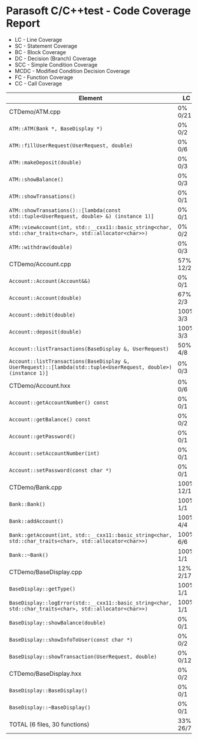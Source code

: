 # Parasoft C/C++test - Code Coverage Report

* LC - Line Coverage
* SC - Statement Coverage
* BC - Block Coverage
* DC - Decision (Branch) Coverage
* SCC - Simple Condition Coverage
* MCDC - Modified Condition Decision Coverage
* FC - Function Coverage
* CC - Call Coverage

| Element | LC | SC | BC | DC | SCC | MCDC | FC | CC | 
| --- | --- | --- | --- | --- | --- | --- | --- | --- | 
| CTDemo/ATM.cpp | 0% 0/21 | 0% 0/24 | 0% 0/14 | 0% 0/9 | 0% 0/4 | 0% 0/2 | 0% 0/8 | 0% 0/19 | 
| `ATM::ATM(Bank *, BaseDisplay *)` | 0% 0/2 | 0% 0/2 | 0% 0/1 | N/A | N/A | N/A | 0% 0/1 | N/A | 
| `ATM::fillUserRequest(UserRequest, double)` | 0% 0/6 | 0% 0/9 | 0% 0/6 | 0% 0/7 | 0% 0/2 | 0% 0/1 | 0% 0/1 | 0% 0/4 | 
| `ATM::makeDeposit(double)` | 0% 0/3 | 0% 0/3 | 0% 0/1 | N/A | N/A | N/A | 0% 0/1 | 0% 0/3 | 
| `ATM::showBalance()` | 0% 0/3 | 0% 0/3 | 0% 0/1 | N/A | N/A | N/A | 0% 0/1 | 0% 0/3 | 
| `ATM::showTransations()` | 0% 0/1 | 0% 0/1 | 0% 0/1 | N/A | N/A | N/A | 0% 0/1 | 0% 0/1 | 
| `ATM::showTransations()::[lambda(const std::tuple<UserRequest, double> &) (instance 1)]` | 0% 0/1 | 0% 0/1 | 0% 0/1 | N/A | N/A | N/A | 0% 0/1 | 0% 0/3 | 
| `ATM::viewAccount(int, std::__cxx11::basic_string<char, std::char_traits<char>, std::allocator<char>>)` | 0% 0/2 | 0% 0/2 | 0% 0/2 | 0% 0/2 | 0% 0/2 | 0% 0/1 | 0% 0/1 | 0% 0/2 | 
| `ATM::withdraw(double)` | 0% 0/3 | 0% 0/3 | 0% 0/1 | N/A | N/A | N/A | 0% 0/1 | 0% 0/3 | 
| CTDemo/Account.cpp | 57% 12/21 | 57% 12/21 | 46% 6/13 | 25% 2/8 | 33% 2/6 | 0% 0/3 | 67% 4/6 | 41% 7/17 | 
| `Account::Account(Account&&)` | 0% 0/1 | 0% 0/1 | 0% 0/1 | N/A | N/A | N/A | 0% 0/1 | N/A | 
| `Account::Account(double)` | 67% 2/3 | 67% 2/3 | 67% 2/3 | 50% 1/2 | 50% 1/2 | 0% 0/1 | 100% 1/1 | 50% 1/2 | 
| `Account::debit(double)` | 100% 3/3 | 100% 3/3 | 100% 1/1 | N/A | N/A | N/A | 100% 1/1 | 100% 2/2 | 
| `Account::deposit(double)` | 100% 3/3 | 100% 3/3 | 100% 1/1 | N/A | N/A | N/A | 100% 1/1 | 100% 2/2 | 
| `Account::listTransactions(BaseDisplay &, UserRequest)` | 50% 4/8 | 50% 4/8 | 40% 2/5 | 25% 1/4 | 50% 1/2 | 0% 0/1 | 100% 1/1 | 29% 2/7 | 
| `Account::listTransactions(BaseDisplay &, UserRequest)::[lambda(std::tuple<UserRequest, double>) (instance 1)]` | 0% 0/3 | 0% 0/3 | 0% 0/2 | 0% 0/2 | 0% 0/2 | 0% 0/1 | 0% 0/1 | 0% 0/4 | 
| CTDemo/Account.hxx | 0% 0/6 | 0% 0/6 | 0% 0/5 | N/A | N/A | N/A | 0% 0/5 | 0% 0/2 | 
| `Account::getAccountNumber() const` | 0% 0/1 | 0% 0/1 | 0% 0/1 | N/A | N/A | N/A | 0% 0/1 | N/A | 
| `Account::getBalance() const` | 0% 0/2 | 0% 0/2 | 0% 0/1 | N/A | N/A | N/A | 0% 0/1 | 0% 0/1 | 
| `Account::getPassword()` | 0% 0/1 | 0% 0/1 | 0% 0/1 | N/A | N/A | N/A | 0% 0/1 | 0% 0/1 | 
| `Account::setAccountNumber(int)` | 0% 0/1 | 0% 0/1 | 0% 0/1 | N/A | N/A | N/A | 0% 0/1 | N/A | 
| `Account::setPassword(const char *)` | 0% 0/1 | 0% 0/1 | 0% 0/1 | N/A | N/A | N/A | 0% 0/1 | N/A | 
| CTDemo/Bank.cpp | 100% 12/12 | 100% 12/12 | 100% 8/8 | 100% 4/4 | 100% 6/6 | 100% 3/3 | 100% 4/4 | 100% 5/5 | 
| `Bank::Bank()` | 100% 1/1 | 100% 1/1 | 100% 1/1 | N/A | N/A | N/A | 100% 1/1 | N/A | 
| `Bank::addAccount()` | 100% 4/4 | 100% 4/4 | 100% 1/1 | N/A | N/A | N/A | 100% 1/1 | 100% 2/2 | 
| `Bank::getAccount(int, std::__cxx11::basic_string<char, std::char_traits<char>, std::allocator<char>>)` | 100% 6/6 | 100% 6/6 | 100% 5/5 | 100% 4/4 | 100% 6/6 | 100% 3/3 | 100% 1/1 | 100% 3/3 | 
| `Bank::~Bank()` | 100% 1/1 | 100% 1/1 | 100% 1/1 | N/A | N/A | N/A | 100% 1/1 | N/A | 
| CTDemo/BaseDisplay.cpp | 12% 2/17 | 12% 2/17 | 17% 2/12 | 0% 0/8 | 0% 0/2 | 0% 0/1 | 40% 2/5 | N/A | 
| `BaseDisplay::getType()` | 100% 1/1 | 100% 1/1 | 100% 1/1 | N/A | N/A | N/A | 100% 1/1 | N/A | 
| `BaseDisplay::logError(std::__cxx11::basic_string<char, std::char_traits<char>, std::allocator<char>>)` | 100% 1/1 | 100% 1/1 | 100% 1/1 | N/A | N/A | N/A | 100% 1/1 | N/A | 
| `BaseDisplay::showBalance(double)` | 0% 0/1 | 0% 0/1 | 0% 0/1 | N/A | N/A | N/A | 0% 0/1 | N/A | 
| `BaseDisplay::showInfoToUser(const char *)` | 0% 0/2 | 0% 0/2 | 0% 0/2 | 0% 0/2 | 0% 0/2 | 0% 0/1 | 0% 0/1 | N/A | 
| `BaseDisplay::showTransaction(UserRequest, double)` | 0% 0/12 | 0% 0/12 | 0% 0/7 | 0% 0/6 | N/A | N/A | 0% 0/1 | N/A | 
| CTDemo/BaseDisplay.hxx | 0% 0/2 | 0% 0/2 | 0% 0/2 | N/A | N/A | N/A | 0% 0/2 | N/A | 
| `BaseDisplay::BaseDisplay()` | 0% 0/1 | 0% 0/1 | 0% 0/1 | N/A | N/A | N/A | 0% 0/1 | N/A | 
| `BaseDisplay::~BaseDisplay()` | 0% 0/1 | 0% 0/1 | 0% 0/1 | N/A | N/A | N/A | 0% 0/1 | N/A | 
| TOTAL (6 files, 30 functions) | 33% 26/79 | 32% 26/82 | 30% 16/54 | 21% 6/29 | 44% 8/18 | 33% 3/9 | 33% 10/30 | 28% 12/43 | 
